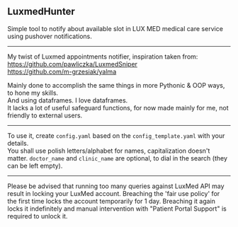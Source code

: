 ## LuxmedHunter
Simple tool to notify about available slot in LUX MED medical care service using pushover notifications.
___
My twist of Luxmed appointments notifier, inspiration taken from:
https://github.com/pawliczka/LuxmedSniper  
https://github.com/m-grzesiak/yalma

Mainly done to accomplish the same things in more Pythonic & OOP ways, to hone my skills.  
And using dataframes. I love dataframes.  
It lacks a lot of useful safeguard functions, for now made mainly for me, not friendly to external users.
___
To use it, create `config.yaml` based on the `config_template.yaml` with your details.  
You shall use polish letters/alphabet for names, capitalization doesn't matter. `doctor_name` and `clinic_name`
are optional, to dial in the search (they can be left empty).

___
Please be advised that running too many queries against LuxMed API may result in locking your LuxMed account.
Breaching the 'fair use policy' for the first time locks the account temporarily for 1 day.
Breaching it again locks it indefinitely and manual intervention with "Patient Portal Support"
is required to unlock it.

